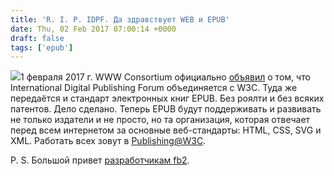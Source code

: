 ```yaml
---
title: 'R. I. P. IDPF. Да здравствует WEB и EPUB'
date: Thu, 02 Feb 2017 07:00:14 +0000
draft: false
tags: ['epub']
---
```


![](https://www.w3.org/2017/01/publishingatw3c.png)1 февраля 2017 г. WWW Consortium официально [объявил](https://www.w3.org/2017/01/pressrelease-idpf-w3c-combination.html.en) о том, что International Digital Publishing Forum объединяется с W3C. Туда же передаётся и стандарт электронных книг EPUB. Без роялти и без всяких патентов. Дело сделано. Теперь EPUB будут поддерживать и развивать не только издатели и не просто, но та организация, которая отвечает перед всем интернетом за основные веб-стандарты: HTML, CSS, SVG и XML. Работать всех зовут в [Publishing@W3C](https://www.w3.org/publishing/).

P. S. Большой привет [разработчикам fb2](http://gribuser.livejournal.com/1434.html).